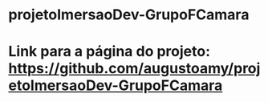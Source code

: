 # projetoImersaoDev-GrupoFCamara

# Link para a página do projeto: https://github.com/augustoamy/projetoImersaoDev-GrupoFCamara 
